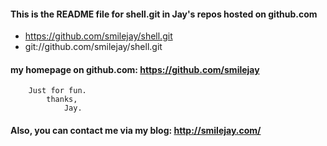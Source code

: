 #### This is the README file for shell.git in Jay's repos hosted on github.com
* https://github.com/smilejay/shell.git
* git://github.com/smilejay/shell.git

#### my homepage on github.com: https://github.com/smilejay
```shell
    Just for fun.
        thanks,
            Jay.
```

#### Also, you can contact me via my blog: http://smilejay.com/